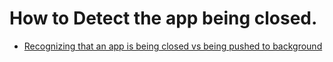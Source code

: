 # How to Detect the app being closed.

* [Recognizing that an app is being closed vs being pushed to background](https://forums.xamarin.com/discussion/101048/recognizing-that-an-app-is-being-closed-vs-being-pushed-to-background)
